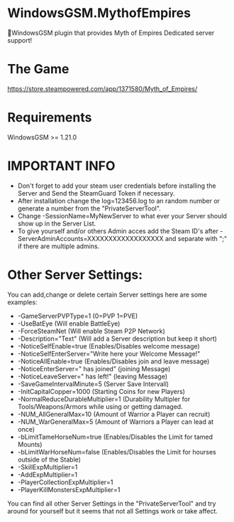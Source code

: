 # WindowsGSM.MythofEmpires
🧩WindowsGSM plugin that provides Myth of Empires Dedicated server support!

# The Game
https://store.steampowered.com/app/1371580/Myth_of_Empires/

# Requirements
WindowsGSM >= 1.21.0

# IMPORTANT INFO
- Don't forget to add your steam user credentials before installing the Server and Send the SteamGuard Token if necessary.
- After installation change the log=123456.log to an random number or generate a number from the "PrivateServerTool".
- Change -SessionName=MyNewServer to what ever your Server should show up in the Server List.
- To give yourself and/or others Admin acces add the Steam ID's after -ServerAdminAccounts=XXXXXXXXXXXXXXXXXX and separate with ";" if there are multiple admins.

# Other Server Settings:
You can add,change or delete certain Server settings here are some examples:
- -GameServerPVPType=1 (0=PVP 1=PVE)
- -UseBatEye (Will enable BattleEye)
- -ForceSteamNet (Will enable Steam P2P Network)
- -Description="Text" (Will add a Server description but keep it short)
- -NoticeSelfEnable=true (Enables/Disables welcome message)
- -NoticeSelfEnterServer="Write here your Welcome Message!"
- -NoticeAllEnable=true (Enables/Disables join and leave message)
- -NoticeEnterServer=" has joined" (joining Message)
- -NoticeLeaveServer=" has left!" (leaving Message)
- -SaveGameIntervalMinute=5 (Server Save Intervall)
- -InitCapitalCopper=1000 (Starting Coins for new Players)
- -NormalReduceDurableMultiplier=1 (Durability Multipler for Tools/Weapons/Armors while using or getting damaged.
- -NUM_AllGeneralMax=10 (Amount of Warrior a Player can recruit)
- -NUM_WarGeneralMax=5 (Amount of Warriors a Player can lead at once)
- -bLimitTameHorseNum=true (Enables/Disables the Limit for tamed Mounts)
- -bLimitWarHorseNum=false (Enables/Disables the Limit for hourses outside of the Stable)
- -SkillExpMultiplier=1
- -AddExpMultiplier=1
- -PlayerCollectionExpMultiplier=1
- -PlayerKillMonstersExpMultiplier=1

You can find all other Server Settings in the "PrivateServerTool" and try around for yourself but it seems that not all Settings work or take affect.
